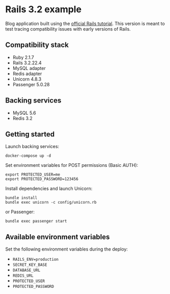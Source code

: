 # Rails 3.2 example

Blog application built using the [official Rails tutorial][1]. This version is meant to test
tracing compatibility issues with early versions of Rails.

[1]: http://guides.rubyonrails.org/getting_started.html

## Compatibility stack

* Ruby 2.1.7
* Rails 3.2.22.4
* MySQL adapter
* Redis adapter
* Unicorn 4.8.3
* Passenger 5.0.28

## Backing services

* MySQL 5.6
* Redis 3.2

## Getting started

Launch backing services:

    docker-compose up -d

Set environment variables for POST permissions (Basic AUTH):

    export PROTECTED_USER=me
    export PROTECTED_PASSWORD=123456

Install dependencies and launch Unicorn:

    bundle install
    bundle exec unicorn -c config/unicorn.rb

or Passenger:

    bundle exec passenger start

## Available environment variables

Set the following environment variables during the deploy:

* ``RAILS_ENV=production``
* ``SECRET_KEY_BASE``
* ``DATABASE_URL``
* ``REDIS_URL``
* ``PROTECTED_USER``
* ``PROTECTED_PASSWORD``
